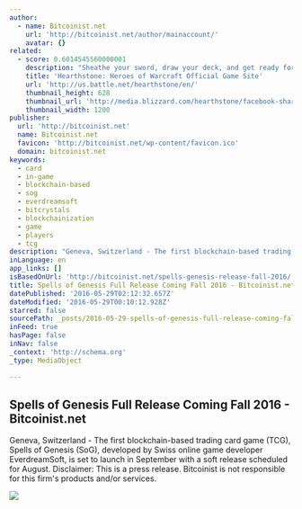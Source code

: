 ```yaml
---
author:
  - name: Bitcoinist.net
    url: 'http://bitcoinist.net/author/mainaccount/'
    avatar: {}
related:
  - score: 0.6014545560000001
    description: "Sheathe your sword, draw your deck, and get ready for Hearthstone - the fast-paced strategy card game that's easy to learn and massively fun. Start a free game on Battle.net and play your cards to sling spells, summon creatures, and command the heroes of Warcraft in duels of epic strategy."
    title: 'Hearthstone: Heroes of Warcraft Official Game Site'
    url: 'http://us.battle.net/hearthstone/en/'
    thumbnail_height: 628
    thumbnail_url: 'http://media.blizzard.com/hearthstone/facebook-share-og.jpg'
    thumbnail_width: 1200
publisher:
  url: 'http://bitcoinist.net'
  name: Bitcoinist.net
  favicon: 'http://bitcoinist.net/wp-content/favicon.ico'
  domain: bitcoinist.net
keywords:
  - card
  - in-game
  - blockchain-based
  - sog
  - everdreamsoft
  - bitcrystals
  - blockchainization
  - game
  - players
  - tcg
description: "Geneva, Switzerland - The first blockchain-based trading card game (TCG), Spells of Genesis (SoG), developed by Swiss online game developer EverdreamSoft, is set to launch in September with a soft release scheduled for August. Disclaimer: This is a press release. Bitcoinist is not responsible for this firm's products and/or services."
inLanguage: en
app_links: []
isBasedOnUrl: 'http://bitcoinist.net/spells-genesis-release-fall-2016/'
title: Spells of Genesis Full Release Coming Fall 2016 - Bitcoinist.net
datePublished: '2016-05-29T02:12:32.657Z'
dateModified: '2016-05-29T00:10:12.928Z'
starred: false
sourcePath: _posts/2016-05-29-spells-of-genesis-full-release-coming-fall-2016-bitcoinist.md
inFeed: true
hasPage: false
inNav: false
_context: 'http://schema.org'
_type: MediaObject

---
```

<article style=""><h1>Spells of Genesis Full Release Coming Fall 2016 - Bitcoinist.net</h1><p>Geneva, Switzerland - The first blockchain-based trading card game (TCG), Spells of Genesis (SoG), developed by Swiss online game developer EverdreamSoft, is set to launch in September with a soft release scheduled for August. Disclaimer: This is a press release. Bitcoinist is not responsible for this firm's products and/or services.</p><img src="http://bitcoinist.net/wp-content/uploads/2016/05/BitCrystalsLogo.jpg" /></article>